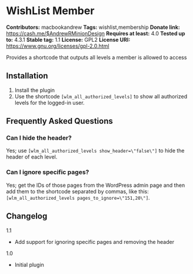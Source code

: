 # WishList Member #
**Contributors:** macbookandrew
**Tags:** wishlist,membership
**Donate link:** https://cash.me/$AndrewRMinionDesign
**Requires at least:** 4.0
**Tested up to:** 4.3.1
**Stable tag:** 1.1
**License:** GPL2
**License URI:** https://www.gnu.org/licenses/gpl-2.0.html

Provides a shortcode that outputs all levels a member is allowed to access

## Installation ##
1. Install the plugin
2. Use the shortcode `[wlm_all_authorized_levels]` to show all authorized levels for the logged-in user.

## Frequently Asked Questions ##
### Can I hide the header? ###

Yes; use `[wlm_all_authorized_levels show_header=\"false\"]` to hide the header of each level.

### Can I ignore specific pages? ###

Yes; get the IDs of those pages from the WordPress admin page and then add them to the shortcode separated by commas, like this: `[wlm_all_authorized_levels pages_to_ignore=\"151,20\"]`.

## Changelog ##
1.1
- Add support for ignoring specific pages and removing the header

1.0
- Initial plugin
